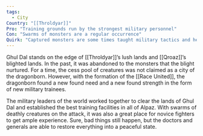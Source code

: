 ```yaml
---
tags:
  - City
Country: "[[Throldyar]]"
Pro: "Training grounds run by the strongest military personnel"
Con: "Swarms of monsters are a regular occurrence"
Quirk: "Captured monsters are some times taught military tactics and healing so that they can serve as better opponents for trainees"
---
```

Ghul Dal stands on the edge of [[Throldyar]]’s lush lands and [[Qroaz]]’s blighted lands. In the past, it was abandoned to the monsters that the blight nurtured. For a time, the cess pool of creatures was not claimed as a city of the dragonborn. However, with the formation of the [[Race United]], the dragonborn found a new found need and a new found strength in the form of new military trainees. 

The military leaders of the world worked together to clear the lands of Ghul Dal and established the best training facilities in all of Alpaz. With swarms of deathly creatures on the attack, it was also a great place for novice fighters to get ample experience. Sure, bad things still happen, but the doctors and generals are able to restore everything into a peaceful state.